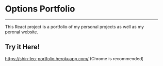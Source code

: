 # Options Portfolio #
- - - -
This React project is a portfolio of my personal projects as well as my peronal website.

## Try it Here! ##
https://shin-leo-portfolio.herokuapp.com/ (Chrome is recommended)
